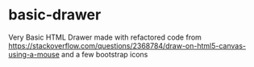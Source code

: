 # basic-drawer
Very Basic HTML Drawer made with refactored code from https://stackoverflow.com/questions/2368784/draw-on-html5-canvas-using-a-mouse and a few bootstrap icons
